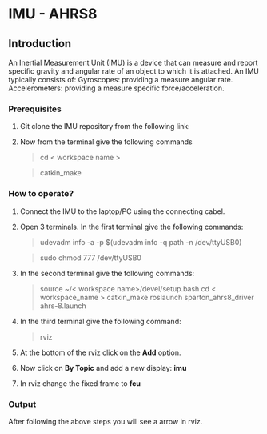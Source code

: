 # IMU - AHRS8


## Introduction
An Inertial Measurement Unit (IMU) is a device that can measure and report specific gravity and angular rate of an object to which it is attached. An IMU typically consists of: Gyroscopes: providing a measure angular rate. Accelerometers: providing a measure specific force/acceleration.

### Prerequisites
1. Git clone the IMU repository from the following link: 
      > 
2. Now from the terminal give the following commands
     > cd < workspace name > 
 
     > catkin_make
  
### How to operate?
1. Connect the IMU to the laptop/PC using the connecting cabel.
2. Open 3 terminals. In the first terminal give the following commands:
    > udevadm info -a -p  $(udevadm info -q path -n /dev/ttyUSB0)

    >  sudo chmod 777 /dev/ttyUSB0


3. In the second terminal give the following commands:
     > source ~/< workspace name>/devel/setup.bash
     > cd < workspace_name >
     > catkin_make
     >  roslaunch sparton_ahrs8_driver ahrs-8.launch

4.  In the third terminal give the following command:
      
      > rviz

5. At the bottom of the rviz click on the **Add** option.
6. Now click on **By Topic** and add a new display: **imu** 
7. In rviz change the fixed frame to **fcu**

### Output
After following the above steps you will see a arrow in rviz.

